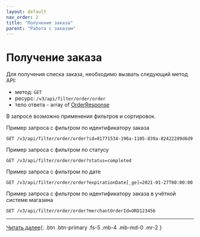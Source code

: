 ```yaml
---
layout: default
nav_order: 2
title: "Получение заказа"
parent: "Работа с заказом"
---
```


# Получение заказа

Для получения списка заказа, необходимо вызвать следующий метод API:

- метод: `GET`
- ресурс: `/v3/api/filter/order/order`
- тело ответа - array of [OrderResponse](/docs/order/create/#orderresponse)

В запросе возможно применения фильтров и сортировок.

Пример запроса с фильтром по идентификатору заказа
```
GET /v3/api/filter/order/order?id=01771534-196a-1105-839a-82422289d6d9
```
Пример запроса с фильтром по статусу
```
GET /v3/api/filter/order/order?status=completed
```

Пример запроса с фильтром по дате 
```
GET /v3/api/filter/order/order?expirationDate[_ge]=2021-01-27T00:00:00
```

Пример запроса с фильтром по идентификатору заказа в учётной системе магазина

```
GET /v3/api/filter/order/order?merchantOrderId=ORD123456
```

---

[Читать далее](/docs/order/update){: .btn .btn-primary .fs-5 .mb-4 .mb-md-0 .mr-2 }
